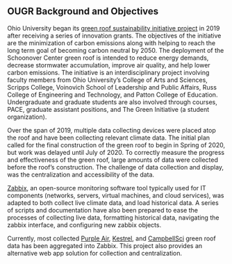 ## OUGR Background and Objectives
Ohio University began its [green roof sustainability initiative project](https://www.ohio.edu/sustainability/schoonover-green-roof-project) in 2019 after receiving a series of innovation grants. The objectives of the initiative are the minimization of carbon emissions along with helping to reach the long term goal of becoming carbon neutral by 2050. The deployment of the Schoonover Center green roof is intended to reduce energy demands, decrease stormwater accumulation, improve air quality, and help lower carbon emissions. The initiative is an interdisciplinary project involving faculty members from Ohio University’s College of Arts and Sciences, Scripps College, Voinovich School of Leadership and Public Affairs, Russ College of Engineering and Technology, and Patton College of Education. Undergraduate and graduate students are also involved through courses, PACE, graduate assistant positions, and The Green Initiative (a student organization). 

Over the span of 2019, multiple data collecting devices were placed atop the roof and have been collecting relevant climate data. The initial plan called for the final construction of the green roof to begin in Spring of 2020, but work was delayed until July of 2020. To correctly measure the progress and effectiveness of the green roof, large amounts of data were collected before the roof’s construction. The challenge of data collection and display, was the centralization and accessibility of the data.

[Zabbix](https://www.zabbix.com/), an open-source monitoring software tool typically used for IT components (networks, servers, virtual machines, and cloud services), was adapted to both collect live climate data, and load historical data. A series of scripts and documentation have also been prepared to ease the processes of collecting live data, formatting historical data, navigating the zabbix interface, and configuring new zabbix objects.

Currently, most collected [Purple Air](https://www2.purpleair.com/), [Kestrel](https://kestrelinstruments.com/), and [CampbellSci](https://www.campbellsci.com/) green roof data has been aggregated into Zabbix. This project also provides an alternative web app solution for collection and centralization.
